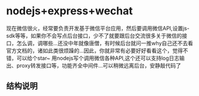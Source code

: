 # nodejs+express+wechat
  现在微信很火，经常要负责开发基于微信平台应用，然后要调用微信API,设置js-sdk等等，如果你不会写点后台接口，少不了就要跟后台交流很多关于微信的接口，怎么调，调哪些...还没中年就像唐僧，有时候后台就问一推why自己还不去看官方文档的，诸如此类很烦躁的...因此，你就非常有必要好好看看这个，觉得不错，可以给个star~
  用nodejs写个调用微信各种API,这个还可以支持log日志输出、proxy转发接口等，功能齐全中间件...可以稍微远离后台，安静敲代码了
## 结构说明
